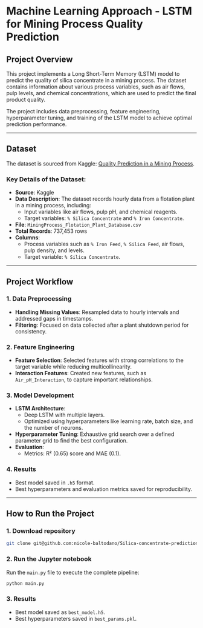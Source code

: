 # **Machine Learning Approach - LSTM for Mining Process Quality Prediction**

## **Project Overview**
This project implements a Long Short-Term Memory (LSTM) model to predict the quality of silica concentrate in a mining process. The dataset contains information about various process variables, such as air flows, pulp levels, and chemical concentrations, which are used to predict the final product quality.

The project includes data preprocessing, feature engineering, hyperparameter tuning, and training of the LSTM model to achieve optimal prediction performance.

---

## **Dataset**
The dataset is sourced from Kaggle: [Quality Prediction in a Mining Process](https://www.kaggle.com/datasets/edumagalhaes/quality-prediction-in-a-mining-process/data).

### **Key Details of the Dataset**:
- **Source**: Kaggle
- **Data Description**: The dataset records hourly data from a flotation plant in a mining process, including:
  - Input variables like air flows, pulp pH, and chemical reagents.
  - Target variables: `% Silica Concentrate` and `% Iron Concentrate`.
- **File**: `MiningProcess_Flotation_Plant_Database.csv`
- **Total Records**: 737,453 rows
- **Columns**:
  - Process variables such as `% Iron Feed`, `% Silica Feed`, air flows, pulp density, and levels.
  - Target variable: `% Silica Concentrate`.

---

## **Project Workflow**

### 1. **Data Preprocessing**
   - **Handling Missing Values**: Resampled data to hourly intervals and addressed gaps in timestamps.
   - **Filtering**: Focused on data collected after a plant shutdown period for consistency.

### 2. **Feature Engineering**
   - **Feature Selection**: Selected features with strong correlations to the target variable while reducing multicollinearity.
   - **Interaction Features**: Created new features, such as `Air_pH_Interaction`, to capture important relationships.

### 3. **Model Development**
   - **LSTM Architecture**:
     - Deep LSTM with multiple layers.
     - Optimized using hyperparameters like learning rate, batch size, and the number of neurons.
   - **Hyperparameter Tuning**: Exhaustive grid search over a defined parameter grid to find the best configuration.
   - **Evaluation**:
     - Metrics: R² (0.65) score and MAE (0.1).
       
### 4. **Results**
   - Best model saved in `.h5` format.
   - Best hyperparameters and evaluation metrics saved for reproducibility.

---

## **How to Run the Project**

### 1. **Download repository**
```bash
git clone git@github.com:nicole-baltodano/Silica-concentrate-prediction.git
```

### 2. **Run the Jupyter notebook**
Run the `main.py` file to execute the complete pipeline:
```bash
python main.py
```

### 3. **Results**
- Best model saved as `best_model.h5`.
- Best hyperparameters saved in `best_params.pkl`.
